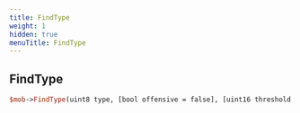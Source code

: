 ```yaml
---
title: FindType
weight: 1
hidden: true
menuTitle: FindType
---
```

## FindType
```perl
$mob->FindType(uint8 type, [bool offensive = false], [uint16 threshold = 100])
```